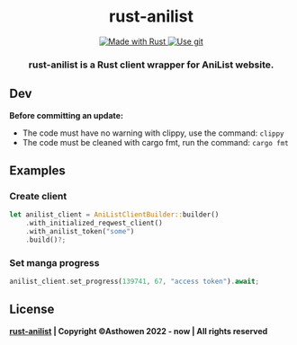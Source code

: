 <!--suppress HtmlDeprecatedAttribute -->
<div align="center">
    <h1>rust-anilist</h1>
    <p>
    <a href="https://www.rust-lang.org/">
        <img src="https://img.shields.io/badge/Rust-000000?style=for-the-badge&logo=rust&logoColor=white" alt="Made with Rust">
    </a>
        <a href="https://github.com/Asthowen/rust-anilist">
            <img src="https://img.shields.io/badge/Git-F05032?style=for-the-badge&logo=git&logoColor=white" alt="Use git">
        </a>
    </p>
    <h3>
        <strong>rust-anilist is a Rust client wrapper for AniList website.</strong>
    </h3>
</div>

## Dev
**Before committing an update:**
* The code must have no warning with clippy, use the command: `clippy`
* The code must be cleaned with cargo fmt, run the command: `cargo fmt`

## Examples
### Create client
```rust
let anilist_client = AniListClientBuilder::builder()
    .with_initialized_reqwest_client()
    .with_anilist_token("some")
    .build()?;
```

### Set manga progress
```rust
anilist_client.set_progress(139741, 67, "access token").await;
```

## License
**[rust-anilist](https://github.com/Asthowen/rust-anilist) | Copyright ©Asthowen 2022 - now | All rights reserved**